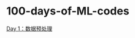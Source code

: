 # 100-days-of-ML-codes

[Day 1：数据预处理](https://github.com/jiiiiiaaaa/100-days-of-ML-codes/blob/master/code/Day%201_Data_Preprocessing.ipynb)
